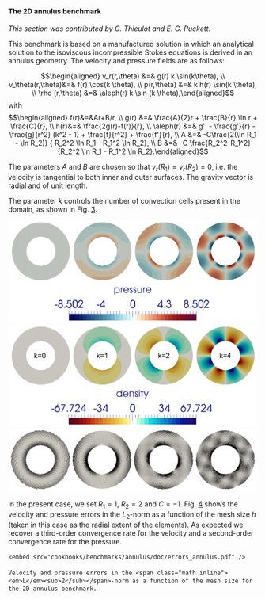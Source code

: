 #### The 2D annulus benchmark

*This section was contributed by C. Thieulot and E. G. Puckett.*

This benchmark is based on a manufactured solution in which an analytical
solution to the isoviscous incompressible Stokes equations is derived in an
annulus geometry. The velocity and pressure fields are as follows:

$$\begin{aligned}
v_r(r,\theta)     &=&  g(r) k \sin(k\theta), \\
v_\theta(r,\theta)&=&  f(r) \cos(k \theta), \\
p(r,\theta)       &=&  k h(r) \sin(k \theta), \\
\rho (r,\theta)   &=& \aleph(r) k \sin (k \theta),\end{aligned}$$ with
$$\begin{aligned}
f(r)&=&Ar+B/r, \\
g(r) &=& \frac{A}{2}r  +  \frac{B}{r} \ln r + \frac{C}{r}, \\
h(r)&=& \frac{2g(r)-f(r)}{r},  \\
\aleph(r) &=& g'' - \frac{g'}{r}  - \frac{g}{r^2} (k^2 - 1)  + \frac{f}{r^2}   + \frac{f'}{r}, \\
A &=& -C\frac{2(\ln R_1 - \ln R_2)} { R_2^2 \ln R_1  - R_1^2 \ln R_2}, \\
B &=& -C \frac{R_2^2-R_1^2}{R_2^2 \ln R_1 - R_1^2 \ln R_2}.\end{aligned}$$

The parameters $A$ and $B$ are chosen so that $v_r(R_1)=v_r(R_2)=0$, i.e. the
velocity is tangential to both inner and outer surfaces. The gravity vector is
radial and of unit length.

The parameter $k$ controls the number of convection cells present in the
domain, as shown in Fig.&nbsp;[3][].

<img src="pressures.png" title="fig:" id="fig:annulus-vp" alt="Figure" />
<img src="density.png" title="fig:" id="fig:annulus-vp" alt="Figure" />
<img src="velocities2.png" title="fig:" id="fig:annulus-vp" alt="Figure" />

In the present case, we set $R_1=1$, $R_2=2$ and $C=-1$. Fig.&nbsp;[4][] shows
the velocity and pressure errors in the $L_2$-norm as a function of the mesh
size $h$ (taken in this case as the radial extent of the elements). As
expected we recover a third-order convergence rate for the velocity and a
second-order convergence rate for the pressure.

```{figure-md} fig:annulus-errors
<embed src="cookbooks/benchmarks/annulus/doc/errors_annulus.pdf" />

Velocity and pressure errors in the <span class="math inline"><em>L</em><sub>2</sub></span>-norm as a function of the mesh size for the 2D annulus benchmark.
```

  [3]: #fig:annulus-vp
  [4]: #fig:annulus-errors
